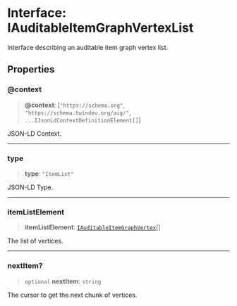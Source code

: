 # Interface: IAuditableItemGraphVertexList

Interface describing an auditable item graph vertex list.

## Properties

### @context

> **@context**: \[`"https://schema.org"`, `"https://schema.twindev.org/aig/"`, `...IJsonLdContextDefinitionElement[]`\]

JSON-LD Context.

***

### type

> **type**: `"ItemList"`

JSON-LD Type.

***

### itemListElement

> **itemListElement**: [`IAuditableItemGraphVertex`](IAuditableItemGraphVertex.md)[]

The list of vertices.

***

### nextItem?

> `optional` **nextItem**: `string`

The cursor to get the next chunk of vertices.
